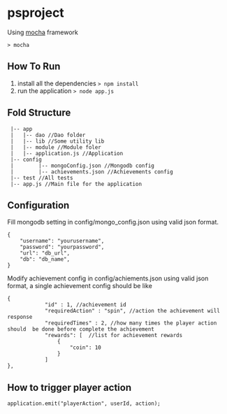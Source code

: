 # psproject
Using [mocha](http://mochajs.org/) framework

```
> mocha
```

## How To Run
1. install all the dependencies `> npm install `
2. run the application `> node app.js `

## Fold Structure

```
 |-- app
 |   |-- dao //Dao folder
 |   |-- lib //Some utility lib 
 |   |-- module //Module foler
 |   |-- application.js //Application
 |-- config
 |        |-- mongoConfig.json //Mongodb config
 |        |-- achievements.json //Achievements config
 |-- test //All tests
 |-- app.js //Main file for the application
```

## Configuration
Fill mongodb setting in config/mongo_config.json using valid json format. 
```
{
	"username": "yourusername",
	"password": "yourpassword",
	"url": "db_url",
	"db": "db_name",
}
```
Modify achievement config in config/achiements.json using valid json format, a single achievement config should be like
```
{
			"id" : 1, //achievement id
			"requiredAction" : "spin", //action the achievement will response 
			"requiredTimes" : 2, //how many times the player action should  be done before complete the achievement
			"rewards": [  //list for achievement rewards
				{
					"coin": 10
				}
			]
}, 
```

## How to trigger player action
```
application.emit("playerAction", userId, action);
```
